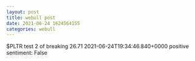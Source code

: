 ```yaml
--- 
layout: post 
title: webull post 
date: 2021-06-24 1624564155 
categories: webull 
--- 
```

$PLTR  test 2 of breaking 26.71	2021-06-24T19:34:46.840+0000
positive sentiment: False